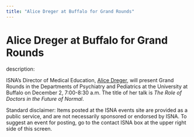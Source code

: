```yaml
---
title: "Alice Dreger at Buffalo for Grand Rounds"
---
```


# Alice Dreger at Buffalo for Grand Rounds

  
description:  
  


ISNA&#8217;s Director of Medical Education, [Alice Dreger][1], will present Grand Rounds in the Departments of Psychiatry and Pediatrics at the University at Buffalo on December 2, 7:00-8:30 a.m. The title of her talk is _The Role of Doctors in the Future of Normal_.

  
  


Standard disclaimer: Items posted at the ISNA events site are provided as a public service, and are not necessarily sponsored or endorsed by ISNA. To suggest an event for posting, go to the contact ISNA box at the upper right side of this screen.

 [1]: /about/dreger